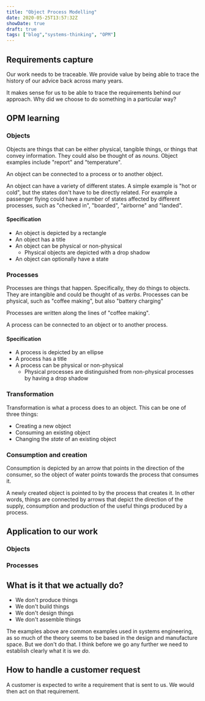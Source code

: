 ```yaml
---
title: "Object Process Modelling"
date: 2020-05-25T13:57:32Z
showDate: true
draft: true
tags: ["blog","systems-thinking", "OPM"]
---
```


## Requirements capture

Our work needs to be traceable. We provide value by being able to trace the history of our advice back across many years.

It makes sense for us to be able to trace the requirements behind our approach. Why did we choose to do something in a particular way?

## OPM learning

### Objects

Objects are things that can be either physical, tangible things, or things that convey information. They could also be thought of as *nouns*. Object examples include "report" and "temperature".

An object can be connected to a process or to another object.

An object can have a variety of different states. A simple example is "hot or cold", but the states don't have to be directly related. For example a passenger flying could have a number of states affected by different processes, such as "checked in", "boarded", "airborne" and "landed".

#### Specification

* An object is depicted by a rectangle
* An object has a title
* An object can be physical or non-physical
  * Physical objects are depicted with a drop shadow
* An object can optionally have a state

### Processes

Processes are things that happen. Specifically, they do things to objects. They are intangible and could be thought of as *verbs*. Processes can be physical, such as "coffee making", but also "battery charging"

Processes are written along the lines of "coffee making".

A process can be connected to an object or to another process.

#### Specification

* A process is depicted by an ellipse
* A process has a title
* A process can be physical or non-physical
  * Physical processes are distinguished from non-physical processes by having a drop shadow

### Transformation

Transformation is what a process does to an object. This can be one of three things:

* Creating a new object
* Consuming an existing object
* Changing the *state* of an existing object

### Consumption and creation

Consumption is depicted by an arrow that points in the direction of the consumer, so the object of water points towards the process that consumes it.

A newly created object is pointed to by the process that creates it. In other words, things are connected by arrows that depict the direction of the supply, consumption and production of the useful things produced by a process.

## Application to our work

### Objects



### Processes

## What is it that we actually do?

* We don't produce things
* We don't build things
* We don't design things
* We don't assemble things

The examples above are common examples used in systems engineering, as so much of the theory seems to be based in the design and manufacture space. But we don't do that. I think before we go any further we need to establish clearly what it is we *do*.


## How to handle a customer request

A customer is expected to write a requirement that is sent to us. We would then act on that requirement.


